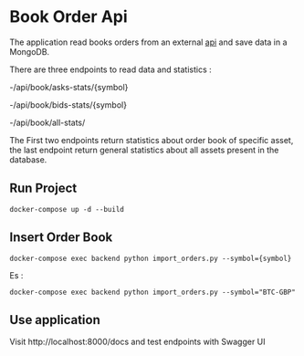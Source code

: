 # Book Order Api

The application read books orders from an external [api](https://api.blockchain.com/v3/#getl3orderbook) and save data in a MongoDB. 

There are three endpoints to read data and statistics : 

-/api/book/asks-stats/{symbol}

-/api/book/bids-stats/{symbol}

-/api/book/all-stats/

The First two endpoints return statistics about order book of specific asset, the last endpoint return general statistics about all assets present in the database.

## Run Project

```
docker-compose up -d --build
```

## Insert Order Book

```
docker-compose exec backend python import_orders.py --symbol={symbol}
```

Es :

```
docker-compose exec backend python import_orders.py --symbol="BTC-GBP"
```

## Use application

Visit http://localhost:8000/docs and test endpoints with Swagger UI